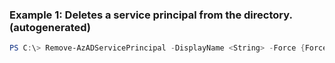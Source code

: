 ### Example 1: Deletes a service principal from the directory. (autogenerated)
```powershell
PS C:\> Remove-AzADServicePrincipal -DisplayName <String> -Force {Force}
```

